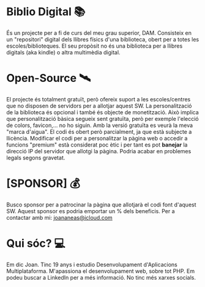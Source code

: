 # Biblio Digital 📚
És un projecte per a fi de curs del meu grau superior, DAM.
Consisteix en un "repositori" digital dels llibres físics d'una biblioteca, obert per a totes les escoles/biblioteques.
El seu propòsit no és una biblioteca per a llibres digitals (aka kindle) o altra multimèdia digital.

# Open-Source 🛰️
El projecte és totalment gratuït, però ofereix suport a les escoles/centres que no disposen de servidors per a allotjar aquest SW. 
La personalització de la biblioteca és opcional i també és objecte de monetització. Això implica que personalització bàsica segueix sent gratuïta, però per exemple l'elecció de colors, favicon,... no ho siguin.
Amb la versió gratuïta es veurà la meva "marca d'aigua". El codi és obert però parcialment, ja que està subjecte a llicència. 
Modificar el codi per a personalitzar la pàgina web o accedir a funcions "premium" està considerat poc ètic i per tant es pot <strong>banejar</strong> la direcció IP del servidor que allotgi la pàgina. Podria acabar en problemes legals segons gravetat.

# [SPONSOR] 💰
Busco sponsor per a patrocinar la pàgina que allotjarà el codi font d'aquest SW. Aquest sponsor es podria emportar un % dels beneficis. Per a contactar amb mi: joananeas@icloud.com

# Qui sóc? 💻
Em dic Joan. Tinc 19 anys i estudio Desenvolupament d'Aplicacions Multiplataforma. M'apassiona el desenvolupament web, sobre tot PHP.
Em podeu buscar a LinkedIn per a més informació. No tinc més xarxes socials.